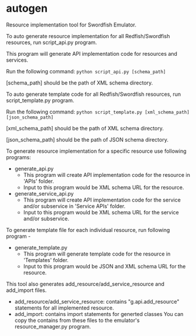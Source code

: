 # autogen
Resource implementation tool for Swordfish Emulator.

To auto generate resource implementation for all Redfish/Swordfish resources, run script_api.py program.

This program will generate API implementation code for resources and services.

Run the following command:
``
python script_api.py [schema_path]
``

[schema_path] should be the path of XML schema directory.

To auto generate template code for all Redfish/Swordfish resources, run script_template.py program.

Run the following command:
``
python script_template.py [xml_schema_path] [json_schema_path]
``

[xml_schema_path] should be the path of XML schema directory.

[json_schema_path] should be the path of JSON schema directory.

To generate resource implementation for a specific resource use following programs:
- generate_api.py 
    - This program will create API implementation code for the resource in 'APIs' folder. 
    - Input to this program would be XML schema URL for the resource.
- generate_service_api.py
    - This program will create API implementation code for the service and/or subservice in 'Service APIs' folder. 
    - Input to this program would be XML schema URL for the service and/or subservice.

To generate template file for each individual resource, run following program -
- generate_template.py
    - This program will generate template code for the resource in 'Templates' folder.
    - Input to this program would be JSON and XML schema URL for the resource.

This tool also generates add_resource/add_service_resource and add_import files.
- add_resource/add_service_resource: contains "g.api.add_resource" statements for all implemented resource.
- add_import: contains import statements for generted classes
You can copy the contains from these files to the emulator's resource_manager.py program.
